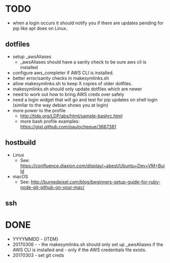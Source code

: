 # TODO
- when a login occurs it should notify you if there are updates pending for pip like apt does on Linux.

## dotfiles
- setup \_awsAliases
  - \_awsAliases should have a sanity check to be sure aws cli is installed
- configure aws_completer if AWS CLI is installed.
- better error/sanity checks in makesymlinks.sh
- allow makesymlinks.sh to keep X copies of older dotfiles.
- makesymlinks.sh should only update dotfiles which are newer
- need to work out how to bring AWS creds over safely
- need a login widget that will go and test for pip updates on shell login (similar to the way debian shows you at login)
- more power to the profile
  - http://tldp.org/LDP/abs/html/sample-bashrc.html
  - more bash profile examples: https://gist.github.com/paulocheque/3667381

## hostbuild
- Linux
  - See: https://confluence.diaxion.com/display/~abest/Ubuntu+Dev+VM+Build
- macOS
  - See: http://burnedpixel.com/blog/beginners-setup-guide-for-ruby-node-git-github-on-your-mac/


## ssh

# DONE
- YYYYMMDD - {ITEM}
- 20170306 -   - the makesymlinks.sh should only set up \_awsAliases if the AWS CLI is installed and - only if the AWS credentials file exists.
- 20170303 - set git creds
